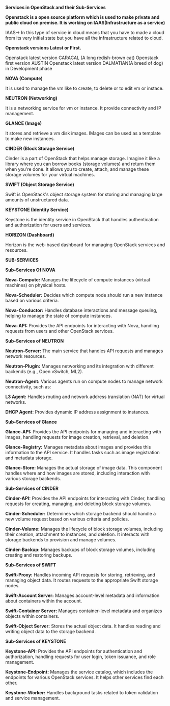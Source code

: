 **Services in OpenStack and their Sub-Services**

**Openstack is a open source platform which is used to make private and public cloud on premise. It is working on IAAS(Infrastructure as a service)**

IAAS-> In this type of service in cloud means that you have to made a cloud from its very initial state but you have all the infrastructure related to cloud.

**Openstack versions Latest or First.**

Openstack latest version CARACAL (A long redish-brown cat)
Openstack first version AUSTIN
Openstack latest version DALMATIAN(A breed of dog) in Development phase


**NOVA (Compute)**

It is used to manage the vm like to create, to delete or to edit vm or instace.

**NEUTRON (Networking)**

It is a networking service for vm or instance. It provide connectivity and IP management.

**GLANCE (Image)**

It stores and retrieve a vm disk images. IMages can be used as a template to make new instances.

**CINDER (Block Storage Service)**

Cinder is a part of OpenStack that helps manage storage. Imagine it like a library where you can borrow books (storage volumes) and return them when you're done. It allows you to create, attach, and manage these storage volumes for your virtual machines.

**SWIFT (Object Storage Service)**

Swift is OpenStack's object storage system for storing and managing large amounts of unstructured data.

**KEYSTONE (Identity Service)**

Keystone is the identity service in OpenStack that handles authentication and authorization for users and services.

**HORIZON (Dashboard)**

Horizon is the web-based dashboard for managing OpenStack services and resources.

**SUB-SERVICES**

**Sub-Services Of NOVA**

**Nova-Compute:** Manages the lifecycle of compute instances (virtual machines) on physical hosts.

**Nova-Scheduler:** Decides which compute node should run a new instance based on various criteria.

**Nova-Conductor:** Handles database interactions and message queuing, helping to manage the state of compute instances.

**Nova-API:** Provides the API endpoints for interacting with Nova, handling requests from users and other OpenStack services.

**Sub-Services of NEUTRON**

**Neutron-Server:** The main service that handles API requests and manages network resources.

**Neutron-Plugin:** Manages networking and its integration with different backends (e.g., Open vSwitch, ML2).

**Neutron-Agent:** Various agents run on compute nodes to manage network connectivity, such as:

**L3 Agent:** Handles routing and network address translation (NAT) for virtual networks.

**DHCP Agent:** Provides dynamic IP address assignment to instances.

**Sub-Services of Glance**

**Glance-API:** Provides the API endpoints for managing and interacting with images, handling requests for image creation, retrieval, and deletion.

**Glance-Registry:** Manages metadata about images and provides this information to the API service. It handles tasks such as image registration and metadata storage.

**Glance-Store:** Manages the actual storage of image data. This component handles where and how images are stored, including interaction with various storage backends.

**Sub-Services of CINDER**

**Cinder-API:** Provides the API endpoints for interacting with Cinder, handling requests for creating, managing, and deleting block storage volumes.

**Cinder-Scheduler:** Determines which storage backend should handle a new volume request based on various criteria and policies.

**Cinder-Volume:** Manages the lifecycle of block storage volumes, including their creation, attachment to instances, and deletion. It interacts with storage backends to provision and manage volumes.

**Cinder-Backup:** Manages backups of block storage volumes, including creating and restoring backups.

**Sub-Services of SWIFT**

**Swift-Proxy:** Handles incoming API requests for storing, retrieving, and managing object data. It routes requests to the appropriate Swift storage nodes.

**Swift-Account Server:** Manages account-level metadata and information about containers within the account.

**Swift-Container Server:** Manages container-level metadata and organizes objects within containers.

**Swift-Object Server:** Stores the actual object data. It handles reading and writing object data to the storage backend.


**Sub-Services of KEYSTONE**

**Keystone-API:** Provides the API endpoints for authentication and authorization, handling requests for user login, token issuance, and role management.

**Keystone-Endpoint:** Manages the service catalog, which includes the endpoints for various OpenStack services. It helps other services find each other.

**Keystone-Worker:** Handles background tasks related to token validation and service management.


